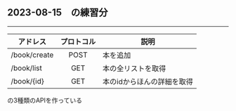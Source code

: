 2023-08-15　の練習分
---
---

アドレス | プロトコル | 説明
--- | :---: | ---
/book/create | POST | 本を追加
/book/list | GET | 本の全リストを取得
/book/{id} | GET | 本のidからほんの詳細を取得

の3種類のAPIを作っている
